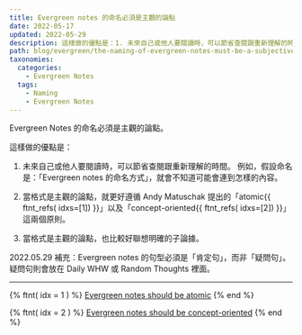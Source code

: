 ```yaml
---
title: Evergreen notes 的命名必須是主觀的論點
date: 2022-05-17
updated: 2022-05-29
description: 這樣做的優點是：1. 未來自己或他人要閱讀時，可以節省查閱跟重新理解的時間。2. 當格式是主觀的論點，就更好遵循 Andy Matuschak 提出的「atomic」以及「concept-oriented」這兩個原則。3. 當格式是主觀的論點，也比較好聯想明確的子論據。
path: blog/evergreen/the-naming-of-evergreen-notes-must-be-a-subjective-argument
taxonomies:
  categories: 
    - Evergreen Notes
  tags: 
    - Naming
    - Evergreen Notes
---
```



Evergreen Notes 的命名必須是主觀的論點。

這樣做的優點是：
1. 未來自己或他人要閱讀時，可以節省查閱跟重新理解的時間。
例如，假設命名是：「Evergreen notes 的命名方式」，就會不知道可能會連到怎樣的內容。

2. 當格式是主觀的論點，就更好遵循 Andy Matuschak 提出的「atomic{{ ftnt_refs( idxs=[1]) }}」以及「concept-oriented{{ ftnt_refs( idxs=[2]) }}」這兩個原則。

3. 當格式是主觀的論點，也比較好聯想明確的子論據。

2022.05.29 補充：Evergreen notes 的句型必須是「肯定句」，而非「疑問句」。疑問句則會放在 Daily WHW 或 Random Thoughts 裡面。

---

{% ftnt( idx = 1 ) %}
[Evergreen notes should be atomic](https://notes.andymatuschak.org/z4Rrmh17vMBbauEGnFPTZSK3UmdsGExLRfZz1)
{% end %}

{% ftnt( idx = 2 ) %}
[Evergreen notes should be concept-oriented](https://notes.andymatuschak.org/z6bci25mVUBNFdVWSrQNKr6u7AZ1jFzfTVbMF)
{% end %}